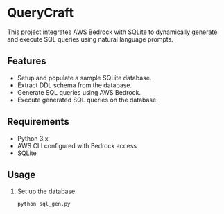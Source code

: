 # QueryCraft

This project integrates AWS Bedrock with SQLite to dynamically generate and execute SQL queries using natural language prompts.

## Features
- Setup and populate a sample SQLite database.
- Extract DDL schema from the database.
- Generate SQL queries using AWS Bedrock.
- Execute generated SQL queries on the database.

## Requirements
- Python 3.x
- AWS CLI configured with Bedrock access
- SQLite

## Usage
1. Set up the database:
   ```bash
   python sql_gen.py